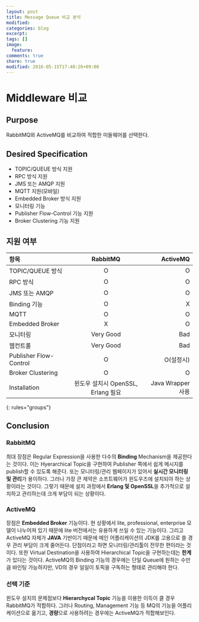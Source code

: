 ```yaml
---
layout: post
title: Message Queue 비교 분석
modified:
categories: blog
excerpt:
tags: []
image:
  feature:
comments: true
share: true
modified: 2016-05-15T17:40:26+09:00
---
```


# Middleware 비교

## Purpose

RabbitMQ와 ActiveMQ를 비교하여 적합한 미들웨어를 선택한다.

## Desired Specification

- TOPIC/QUEUE 방식 지원
- RPC 방식 지원
- JMS 또는 AMQP 지원
- MQTT 지원(모바일)
- Embedded Broker 방식 지원
- 모니터링 기능
- Publisher Flow-Control 기능 지원
- Broker Clustering 기능 지원


## 지원 여부

| 항목 | RabbitMQ | ActiveMQ |
|:--------|:-------:|--------:|
| TOPIC/QUEUE 방식   | O   | O |
| RPC 방식 | O | O |
| JMS 또는 AMQP   | O   | O   |
| Binding 기능 | O | X |
| MQTT   | O   | O   |
| Embedded Broker | X | O |
| 모니터링 | Very Good | Bad |
| 웹컨트롤 | Very Good | Bad |
| Publisher Flow-Control | O | O(설정시) |
| Broker Clustering | O | O |
| Installation | 윈도우 설치시 OpenSSL, Erlang 필요 | Java Wrapper 사용 |
{: rules="groups"}

## Conclusion

### RabbitMQ

 최대 장점은 Regular Expression을 사용한 다수의 **Binding** Mechanism을 제공한다는 것이다. 이는 Hyerarchical Topic을 구현하여 Publisher 쪽에서 쉽게 메시지를 publish할 수 있도록 해준다. 또는 모니터링/관리 웹페이지가 있어서 **실시간 모니터링 및 관리**가 용이하다. 그러나 가장 큰 제약은 소프트웨어가 윈도우즈에 설치되야 하는 상황이라는 것이다. 그렇기 때문에 설치 과정에서 **Erlang 및 OpenSSL**을 추가적으로 설치하고 관리하는데 크게 부담이 되는 상황이다.

### ActiveMQ

 장점은 **Embedded Broker** 기능이다. 현 상황에서 lite, professional, enterprise 모델이 나누어져 있기 때문에 lite 버전에서는 유용하게 쓰일 수 있는 기능이다. 그리고 ActiveMQ 자체가 **JAVA** 기반이기 때문에 메인 어플리케이션의 JDK를 고용으로 쓸 경우 관리 부담이 크게 줄어든다. 단점이라고 하면 모니터링/관리툴이 전무한 편이라는 것이다. 또한 Virtual Destination을 사용하여 Hierarchical Topic을 구현하는데는 **한계**가 있다는 것이다. ActiveMQ의 Binding 기능의 경우에는 단일 Queue에 원하는 수만큼 바인팅 가능하지만, VD의 경우 일일이 토픽을 구독하는 형태로 관리해야 한다.

### 선택 기준

 윈도우 설치의 문제점보다 **Hierarchycal Topic** 기능을 이용한 이득이 클 경우 RabbitMQ가 적합하다. 그러나 Routing, Management 기능 등 MQ의 기능을 어플리케이션으로 옮기고, **경량**으로 사용하려는 경우에는 ActiveMQ가 적합해보인다.





